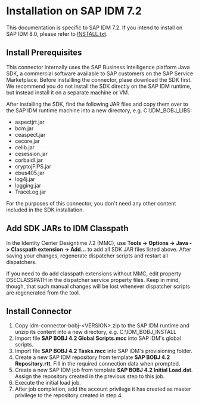 # Installation on SAP IDM 7.2
This documentation is specific to SAP IDM 7.2. If you intend to install on SAP IDM 8.0, please refer to [INSTALL.txt](INSTALL.md).

## Install Prerequisites
This connector internally uses the SAP Business Intelligence platform Java SDK, a commercial software available to SAP customers
on the SAP Service Marketplace. Before installling the connector, plase download the SDK first. We recommend you do not install
the SDK directly on the SAP IDM runtime, but instead install it on a separate machine or VM.

After installing the SDK, find the following JAR files and copy them over to the SAP IDM runtime machine into a new directory,
e.g. C:\IDM_BOBJ_LIBS:

 * aspectjrt.jar
 * bcm.jar
 * ceaspect.jar
 * cecore.jar
 * celib.jar
 * cesession.jar
 * corbaidl.jar
 * cryptojFIPS.jar
 * ebus405.jar
 * log4j.jar
 * logging.jar
 * TraceLog.jar
 
For the purposes of this connector, you don't need any other content included in the SDK installation.

## Add SDK JARs to IDM Classpath
In the Identity Center Designtime 7.2 (MMC), use **Tools -> Options -> Java -> Classpath extension -> Add...** to add all SDK JAR files listed above. After saving your changes, regenerate dispatcher scripts and restart all dispatchers.

If you need to do add classpath extensions without MMC, edit property DSECLASSPATH in the dispatcher service property files. Keep in mind, though, that such manual changes will be lost whenever dispatcher scripts are regenerated from the tool.

## Install Connector
1. Copy idm-connector-bobj-&lt;VERSION&gt;.zip to the SAP IDM runtime and unzip its content into a new directory, e.g. C:\IDM_BOBJ_INSTALL
1. Import file **SAP BOBJ 4.2 Global Scripts.mcc** into SAP IDM's global scripts.
1. Import file **SAP BOBJ 4.2 Tasks.mcc** into SAP IDM's provisioning folder.
1. Create a new SAP IDM repository from template **SAP BOBJ 4.2 Repository.rtt**. Fill in the required connection data when prompted.
1. Create a new SAP IDM job from template **SAP BOBJ 4.2 Initial Load.dst**. Assign the repository created in the previous step to this job.
1. Execute the initial load job. 
1. After job completion, add the account privilege it has created as master privilege to the repository created in step 4.

